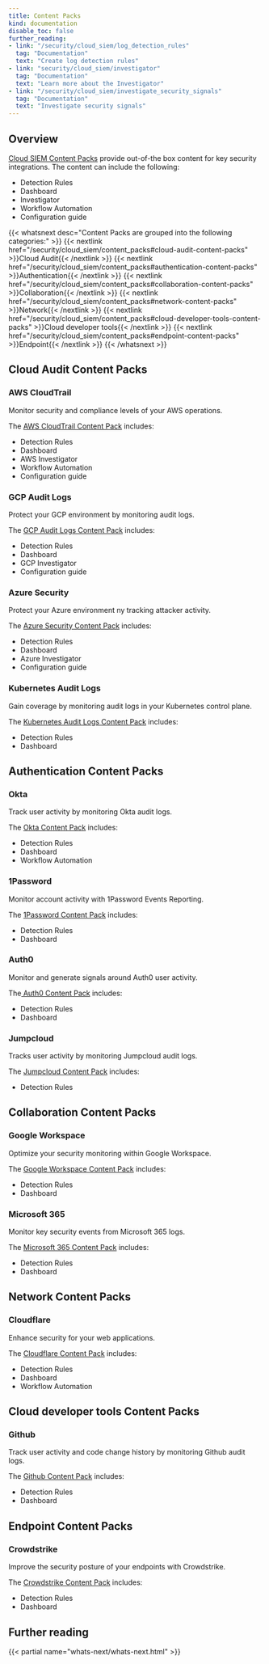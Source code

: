 ```yaml
---
title: Content Packs
kind: documentation
disable_toc: false
further_reading:
- link: "/security/cloud_siem/log_detection_rules"
  tag: "Documentation"
  text: "Create log detection rules"
- link: "security/cloud_siem/investigator"
  tag: "Documentation"
  text: "Learn more about the Investigator"
- link: "/security/cloud_siem/investigate_security_signals"
  tag: "Documentation"
  text: "Investigate security signals"
---
```


## Overview

[Cloud SIEM Content Packs][1] provide out-of-the box content for key security integrations. The content can include the following:

- Detection Rules
- Dashboard
- Investigator
- Workflow Automation
- Configuration guide

{{< whatsnext desc="Content Packs are grouped into the following categories:" >}}
    {{< nextlink href="/security/cloud_siem/content_packs#cloud-audit-content-packs" >}}Cloud Audit{{< /nextlink >}}
    {{< nextlink href="/security/cloud_siem/content_packs#authentication-content-packs" >}}Authentication{{< /nextlink >}}
    {{< nextlink href="/security/cloud_siem/content_packs#collaboration-content-packs" >}}Collaboration{{< /nextlink >}}
    {{< nextlink href="/security/cloud_siem/content_packs#network-content-packs" >}}Network{{< /nextlink >}}
    {{< nextlink href="/security/cloud_siem/content_packs#cloud-developer-tools-content-packs" >}}Cloud developer tools{{< /nextlink >}}
    {{< nextlink href="/security/cloud_siem/content_packs#endpoint-content-packs" >}}Endpoint{{< /nextlink >}}
{{< /whatsnext >}}

## Cloud Audit Content Packs

### AWS CloudTrail

Monitor security and compliance levels of your AWS operations.

The [AWS CloudTrail Content Pack][2] includes:
- Detection Rules
- Dashboard
- AWS Investigator
- Workflow Automation
- Configuration guide

### GCP Audit Logs

Protect your GCP environment by monitoring audit logs.

The [GCP Audit Logs Content Pack][3] includes:
- Detection Rules
- Dashboard
- GCP Investigator
- Configuration guide

### Azure Security

Protect your Azure environment ny tracking attacker activity.

The [Azure Security Content Pack][4] includes:
- Detection Rules
- Dashboard
- Azure Investigator
- Configuration guide

### Kubernetes Audit Logs
Gain coverage by monitoring audit logs in your Kubernetes control plane.

The [Kubernetes Audit Logs Content Pack][5] includes:
- Detection Rules
- Dashboard

## Authentication Content Packs

### Okta

Track user activity by monitoring Okta audit logs.

The [Okta Content Pack][6] includes:
- Detection Rules
- Dashboard
- Workflow Automation

### 1Password

Monitor account activity with 1Password Events Reporting.

The [1Password Content Pack][7] includes:
- Detection Rules
- Dashboard

### Auth0

Monitor and generate signals around Auth0 user activity.

The[ Auth0 Content Pack][8] includes:
- Detection Rules
- Dashboard

### Jumpcloud

Tracks user activity by monitoring Jumpcloud audit logs.

The [Jumpcloud Content Pack][9] includes:
- Detection Rules

## Collaboration Content Packs

### Google Workspace

Optimize your security monitoring within Google Workspace.

The [Google Workspace Content Pack][10] includes:
- Detection Rules
- Dashboard

### Microsoft 365

Monitor key security events from Microsoft 365 logs.

The [Microsoft 365 Content Pack][11] includes:
- Detection Rules
- Dashboard

## Network Content Packs

### Cloudflare

Enhance security for your web applications.

The [Cloudflare Content Pack][12] includes:
- Detection Rules
- Dashboard
- Workflow Automation

## Cloud developer tools Content Packs

### Github

Track user activity and code change history by monitoring Github audit logs.

The [Github Content Pack][13] includes:
- Detection Rules
- Dashboard

## Endpoint Content Packs

### Crowdstrike

Improve the security posture of your endpoints with Crowdstrike.

The [Crowdstrike Content Pack][14] includes:
- Detection Rules
- Dashboard

## Further reading

{{< partial name="whats-next/whats-next.html" >}}

[1]: https://app.datadoghq.com/security/content-packs
[2]: https://app.datadoghq.com/security/content-packs/aws-cloudtrail
[3]: https://app.datadoghq.com/security/content-packs/gcp-audit-logs
[4]: https://app.datadoghq.com/security/content-packs/azure
[5]: https://app.datadoghq.com/security/content-packs/kubernetes-audit-logs
[6]: https://app.datadoghq.com/security/content-packs/okta
[7]: https://app.datadoghq.com/security/content-packs/1password
[8]: https://app.datadoghq.com/security/content-packs/auth0
[9]: https://app.datadoghq.com/security/content-packs/jumpcloud
[10]: https://app.datadoghq.com/security/content-packs/google-workspace
[11]: https://app.datadoghq.com/security/content-packs/microsoft-365
[12]: https://app.datadoghq.com/security/content-packs/cloudflare
[13]: https://app.datadoghq.com/security/content-packs/github
[14]: https://app.datadoghq.com/security/content-packs/crowdstrike